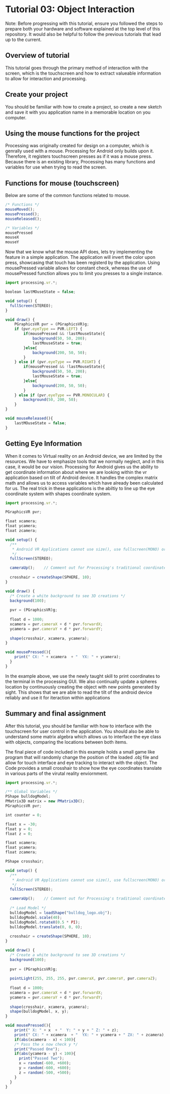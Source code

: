 # Tutorial 03: Object Interaction
Note: Before progressing with this tutorial, ensure you followed the steps to prepare both your hardware and software explained at the top level of this repository. It would also be helpful to follow the previous tutorials that lead up to the current.

## Overview of tutorial
This tutorial goes through the primary method of interaction with the screen, which is the touchscreen and how to extract valueable information to allow for interaction and processing.

## Create your project
You should be familiar with how to create a project, so create a new sketch and save it with you application name in a memorable location on you computer.

## Using the mouse functions for the project
Processing was originally created for design on a computer, which is genrally used with a mouse. Processing for Android only builds upon it. Therefore, it registers touchscreen presses as if it was a mouse press. Because there is an existing library, Processing has many functions and variables for use when trying to read the screen. 

## Functions for mouse (touchscreen)
Below are some of the common functions related to mouse.
```Javascript
/* Functions */
mouseMoved();
mousePressed();
mouseReleased();

/* Variables */
mousePressed
mouseX
mouseY
```

Now that we know what the mouse API does, lets try implementing the feature in a simple application. The application will invert the color upon press, showcasing that touch has been registerd by the application. Using mousePressed variable allows for constant check, whereas the use of mousePressed function allows you to limit you presses to a single instance. 

```Javascript
import processing.vr.*;

boolean lastMOuseState = false;

void setup() {
  fullScreen(STEREO);
}

void draw() {
    PGraphicsVR pvr = (PGraphicsVR)g;
    if (pvr.eyeType == PVR.LEFT) {
        if(mousePressed && !lastMouseState){
            background(50, 50, 200);
            lastMouseState = true;
        }else{
            background(200, 50, 50);
        }
    } else if (pvr.eyeType == PVR.RIGHT) {
        if(mousePressed && !lastMouseState){
            background(50, 50, 200);
            lastMouseState = true;
        }else{
            background(200, 50, 50);
        }  
    } else if (pvr.eyeType == PVR.MONOCULAR) {
        background(50, 200, 50);
    }
}

void mouseReleased(){
    lastMOuseState = false;
}
```

## Getting Eye Information
When it comes to Virtual reality on an Android device, we are limited by the resources. We have to emphasize tools that we normally neglect, and in this case, it would be our vision. Processing for Android gives us the ability to get coordinate information about where we are looking within the vr application based on tilt of Android device. It handles the complex matrix math and allows us to access variables which have already been calculated for us. The real trick in these applications is the abiltiy to line up the eye coordinate system with shapes coordinate system.
```Javascript
import processing.vr.*;

PGraphicsVR pvr;

float xcamera;
float ycamera;
float zcamera;

void setup() {
  /**
   * Android VR Applications cannot use size(), use fullscreen(MONO) or fullscreen(STEREO)
   */
  fullScreen(STEREO);

  cameraUp();    // Comment out for Processing's traditional coordinate system
  
  crosshair = createShape(SPHERE, 10);
}

void draw() {
  /* Create a white background to see 3D creations */
  background(100);
  
  pvr = (PGraphicsVR)g;
    
  float d = 1000;
  xcamera = pvr.cameraX + d * pvr.forwardX;
  ycamera = pvr.cameraY + d * pvr.forwardY;
  
  shape(crosshair, xcamera, ycamera);
}

void mousePressed(){
    print(" CX: " + xcamera  + "  YX: " + ycamera);
  }
}
```

In the example above, we use the newly taught skill to print coordinates to the terminal in the processing GUI. We also continually update a spheres location by continuously creating the object with new points generated by sight. This shows that we are able to read the tilt of the android device reliably and use it for iteraction within applications

## Summary and final assignment

After this tutorial, you should be familiar with how to interface with the touchscreen for user control in the application. You should also be able to understand some matrix algebra which allows us to interface the eye class with objects, comparing the locations between both items.

The final piece of code included in this example holds a small game like program that will randomly change the position of the loaded .obj file and allow for touch interface and eye tracking to interact with the object. The Code provides a small crosshair to show how the eye coordinates translate in various parts of the virutal reality enviornment.

```Javascript
import processing.vr.*;

/** Global Variables */
PShape bulldogModel;
PMatrix3D matrix = new PMatrix3D();
PGraphicsVR pvr;

int counter = 0;

float x = -30;
float y = 0;
float z = 0;

float xcamera;
float ycamera;
float zcamera;

PShape crosshair;

void setup() {
  /**
   * Android VR Applications cannot use size(), use fullscreen(MONO) or fullscreen(STEREO)
   */
  fullScreen(STEREO);

  cameraUp();    // Comment out for Processing's traditional coordinate system
  
  /* Load Model */
  bulldogModel = loadShape("bulldog_logo.obj");
  bulldogModel.scale(40);
  bulldogModel.rotateX(0.5 * PI);
  bulldogModel.translate(0, 0, 0);
  
  crosshair = createShape(SPHERE, 10);
}

void draw() {
  /* Create a white background to see 3D creations */
  background(100);
  
  pvr = (PGraphicsVR)g;
  
  pointLight(255, 255, 255, pvr.cameraX, pvr.cameraY, pvr.cameraZ);
  
  float d = 1000;
  xcamera = pvr.cameraX + d * pvr.forwardX;
  ycamera = pvr.cameraY + d * pvr.forwardY;
  
  shape(crosshair, xcamera, ycamera);
  shape(bulldogModel, x, y);
}

void mousePressed(){
    print(" X: " + x  + "  Y: " + y + " Z: " + z);
    print(" CX: " + xcamera  + "  YX: " + ycamera + " ZX: " + zcamera);
    if(abs(xcamera - x) < 100){
    /* Pass the x now check y */
    print("Passed One");
    if(abs(ycamera - y) < 100){
      print("Passed Two");
      x = random(-600, +600);
      y = random(-600, +600);
      z = random(-500, +500);
    }
  }
}

```
